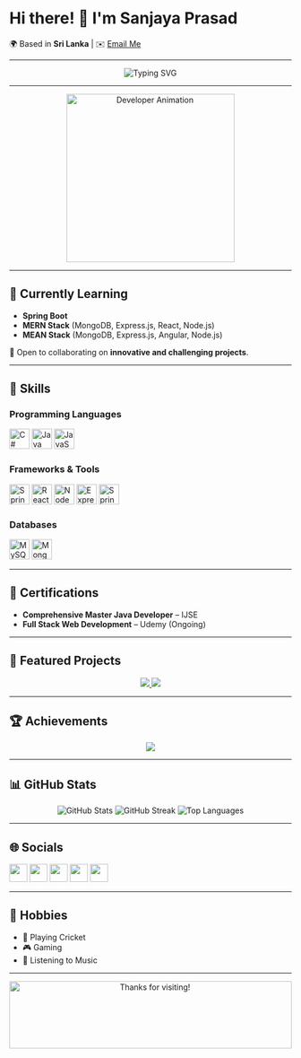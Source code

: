 # Hi there! 👋 I'm **Sanjaya Prasad**  
🌍 Based in **Sri Lanka** | ✉️ [Email Me](mailto:sanjayaprasad823@gmail.com)

---

<div align="center">
  <img src="https://readme-typing-svg.herokuapp.com?font=Fira+Code&size=25&duration=4000&pause=1000&color=36BCF7&center=true&vCenter=true&width=500&lines=Full+Stack+Developer;MERN+Enthusiast;Spring+Boot+Learner;Passionate+About+Technology;Open+to+Collaborations!" alt="Typing SVG" />
</div>

---

<div align="center">
  <img src="https://media.giphy.com/media/QTfX9Ejfra3ZmNxh6B/giphy.gif" width="300" alt="Developer Animation" />
</div>

---

## 🧠 Currently Learning
- **Spring Boot**
- **MERN Stack** (MongoDB, Express.js, React, Node.js)  
- **MEAN Stack** (MongoDB, Express.js, Angular, Node.js)  

🤝 Open to collaborating on **innovative and challenging projects**.

---

## 🔧 Skills

### Programming Languages
<p align="left">
<a href="https://docs.microsoft.com/en-us/dotnet/csharp/" target="_blank"><img src="https://raw.githubusercontent.com/danielcranney/readme-generator/main/public/icons/skills/csharp-colored.svg" width="36" height="36" alt="C#" /></a>
<a href="https://www.oracle.com/java/" target="_blank"><img src="https://raw.githubusercontent.com/danielcranney/readme-generator/main/public/icons/skills/java-colored.svg" width="36" height="36" alt="Java" /></a>
<a href="https://developer.mozilla.org/en-US/docs/Web/JavaScript" target="_blank"><img src="https://raw.githubusercontent.com/danielcranney/readme-generator/main/public/icons/skills/javascript-colored.svg" width="36" height="36" alt="JavaScript" /></a>
</p>

### Frameworks & Tools
<p align="left">
<a href="https://spring.io/" target="_blank"><img src="https://www.vectorlogo.zone/logos/springio/springio-icon.svg" width="36" height="36" alt="Spring Boot" /></a>
<a href="https://reactjs.org/" target="_blank"><img src="https://raw.githubusercontent.com/danielcranney/readme-generator/main/public/icons/skills/react-colored.svg" width="36" height="36" alt="React" /></a>
<a href="https://nodejs.org/en/" target="_blank"><img src="https://raw.githubusercontent.com/danielcranney/readme-generator/main/public/icons/skills/nodejs-colored.svg" width="36" height="36" alt="NodeJS" /></a>
<a href="https://expressjs.com/" target="_blank"><img src="https://raw.githubusercontent.com/danielcranney/readme-generator/main/public/icons/skills/express-colored.svg" width="36" height="36" alt="Express" /></a>
<a href="https://spring.io/projects/spring-boot" target="_blank">
  <img src="https://www.vectorlogo.zone/logos/springio/springio-icon.svg" width="36" height="36" alt="Spring Boot" />
</a>

</p>

### Databases
<p align="left">
<a href="https://www.mysql.com/" target="_blank"><img src="https://raw.githubusercontent.com/danielcranney/readme-generator/main/public/icons/skills/mysql-colored.svg" width="36" height="36" alt="MySQL" /></a>
<a href="https://www.mongodb.com/" target="_blank"><img src="https://raw.githubusercontent.com/danielcranney/readme-generator/main/public/icons/skills/mongodb-colored.svg" width="36" height="36" alt="MongoDB" /></a>
</p>

---

## 🌟 Certifications
- **Comprehensive Master Java Developer** – IJSE  
- **Full Stack Web Development** – Udemy (Ongoing)  

---

## 📂 Featured Projects
<div align="center">
  <a href="https://github.com/SanjayaPrasadRajapaksha/Point_Of_Sale_System-SpringBoot-React">
    <img src="https://github-readme-stats.vercel.app/api/pin/?username=SanjayaPrasadRajapaksha&repo=Point_Of_Sale_System-SpringBoot-React&theme=radical" />
  </a>
  <a href="https://github.com/SanjayaPrasadRajapaksha/Book-Store-App-MERN">
    <img src="https://github-readme-stats.vercel.app/api/pin/?username=SanjayaPrasadRajapaksha&repo=Book-Store-App-MERN&theme=radical" />
  </a>
</div>

---

## 🏆 Achievements
<p align="center">
  <img src="https://github-profile-trophy.vercel.app/?username=SanjayaPrasadRajapaksha&theme=radical&margin-w=15" />
</p>

---

## 📊 GitHub Stats
<p align="center">
  <img src="https://github-readme-stats.vercel.app/api?username=SanjayaPrasadRajapaksha&show_icons=true&theme=radical" alt="GitHub Stats" />
  <img src="https://github-readme-streak-stats.herokuapp.com/?user=SanjayaPrasadRajapaksha&theme=radical" alt="GitHub Streak" />
  <img src="https://github-readme-stats.vercel.app/api/top-langs/?username=SanjayaPrasadRajapaksha&langs_count=10&theme=radical" alt="Top Languages" />
</p>

---

## 🌐 Socials
<p align="left">
  <a href="https://www.linkedin.com/in/sanjaya-prasad-39181a241" target="_blank"><img src="https://raw.githubusercontent.com/danielcranney/readme-generator/main/public/icons/socials/linkedin.svg" width="32" /></a>
  <a href="https://github.com/SanjayaPrasadRajapaksha" target="_blank"><img src="https://raw.githubusercontent.com/danielcranney/readme-generator/main/public/icons/socials/github.svg" width="32" /></a>
  <a href="https://www.facebook.com/sanjayaprasad" target="_blank"><img src="https://raw.githubusercontent.com/danielcranney/readme-generator/main/public/icons/socials/facebook.svg" width="32" /></a>
  <a href="http://www.medium.com/@sanjayaprasad823" target="_blank"><img src="https://raw.githubusercontent.com/danielcranney/readme-generator/main/public/icons/socials/medium.svg" width="32" /></a>
  <a href="https://www.stackoverflow.com/users/24546281/sanjaya-prasad" target="_blank"><img src="https://raw.githubusercontent.com/danielcranney/readme-generator/main/public/icons/socials/stackoverflow.svg" width="32" /></a>
</p>

---

## 🎯 Hobbies
- 🏏 Playing Cricket  
- 🎮 Gaming  
- 🎵 Listening to Music  

---

<div align="center">
  <img height="120" alt="Thanks for visiting!" width="100%" src="https://raw.githubusercontent.com/BrunnerLivio/brunnerlivio/master/images/marquee.svg" />
</div>
